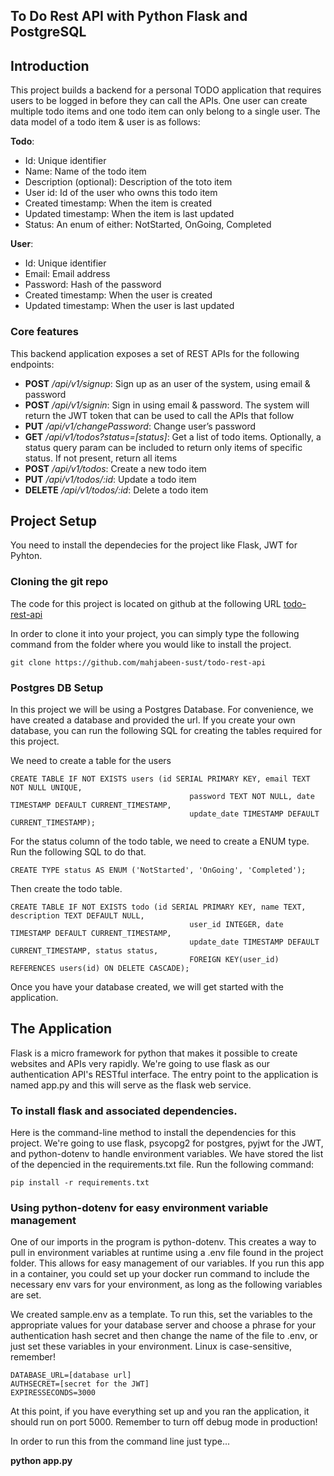 ## To Do Rest API  with Python Flask and PostgreSQL

## Introduction
This project builds a backend for a personal TODO application that requires users to be logged in before they can call the APIs. One user can create multiple todo items and one todo item can only belong to a single user. The data model of a todo item & user is as follows:

**Todo**:

- Id: Unique identifier
- Name: Name of the todo item
- Description (optional): Description of the toto item
- User id: Id of the user who owns this todo item
- Created timestamp: When the item is created
- Updated timestamp: When the item is last updated
- Status: An enum of either: NotStarted, OnGoing, Completed

**User**:

- Id: Unique identifier
- Email: Email address
- Password: Hash of the password
- Created timestamp: When the user is created
- Updated timestamp: When the user is last updated

### **Core features**

This backend application exposes a set of REST APIs for the following endpoints:

- **POST** */api/v1/signup*: Sign up as an user of the system, using email & password
- **POST** */api/v1/signin*: Sign in using email & password. The system will return the JWT token that can be used to call the APIs that follow
- **PUT** */api/v1/changePassword*: Change user’s password
- **GET** */api/v1/todos?status=[status]*: Get a list of todo items. Optionally, a status query param can be included to return only items of specific status. If not present, return all items
- **POST** */api/v1/todos*: Create a new todo item
- **PUT** */api/v1/todos/:id*: Update a todo item
- **DELETE** */api/v1/todos/:id*: Delete a todo item

## Project Setup
You need to install the dependecies for the project like Flask, JWT for Pyhton.

### Cloning the git repo
The code for this project is located on github at the following URL 
[todo-rest-api](https://github.com/mahjabeen-sust/todo-rest-api)

In order to clone it into your project, you can simply type the following command from the folder where you would like to install the project.

`git clone https://github.com/mahjabeen-sust/todo-rest-api`

### Postgres DB Setup

In this project we will be using a Postgres Database. For convenience, we have created a database and provided the url. If you create your own database, you can run the following SQL for creating the tables required for this project.

We need to create a table for the users
```
CREATE TABLE IF NOT EXISTS users (id SERIAL PRIMARY KEY, email TEXT NOT NULL UNIQUE,
                                        password TEXT NOT NULL, date TIMESTAMP DEFAULT CURRENT_TIMESTAMP, 
                                        update_date TIMESTAMP DEFAULT CURRENT_TIMESTAMP);
```


For the status column of the todo table, we need to create a ENUM type. Run the following SQL to do that.
```
CREATE TYPE status AS ENUM ('NotStarted', 'OnGoing', 'Completed');
```

Then create the todo table.
```
CREATE TABLE IF NOT EXISTS todo (id SERIAL PRIMARY KEY, name TEXT, description TEXT DEFAULT NULL,
                                        user_id INTEGER, date TIMESTAMP DEFAULT CURRENT_TIMESTAMP, 
                                        update_date TIMESTAMP DEFAULT CURRENT_TIMESTAMP, status status,
                                        FOREIGN KEY(user_id) REFERENCES users(id) ON DELETE CASCADE);
```

Once you have your database created, we will get started with the application.

## The Application

Flask is a micro framework for python that makes it possible to create websites and APIs very rapidly.  We're going to use flask as our authentication API's RESTful interface.  The entry point to the application is named app.py and this will serve as the flask web service.

### To install flask and associated dependencies.

Here is the command-line method to install the dependencies for this project.  We're going to use flask, psycopg2 for postgres, pyjwt for the JWT, and python-dotenv to handle environment variables. We have stored the list of the depencied in the requirements.txt file. Run the following command:
```
pip install -r requirements.txt
```

### Using python-dotenv for easy environment variable management
One of our imports in the program is python-dotenv.  This creates a way to pull in environment variables at runtime using a .env file found in the project folder.  This allows for easy management of our variables.  If you run this app in a container, you could set up your docker run command to include the necessary env vars for your environment, as long as the following variables are set.

We created sample.env as a template.  To run this, set the variables to the appropriate values for your database server and choose a phrase for your authentication hash secret and then change the name of the file to .env, or just set these variables in your environment.  Linux is case-sensitive, remember!
```
DATABASE_URL=[database url]
AUTHSECRET=[secret for the JWT]
EXPIRESSECONDS=3000 
```

At this point, if you have everything set up and you ran the application, it should run on port 5000.  Remember to turn off debug mode in production!

In order to run this from the command line just type...

**python app.py**
